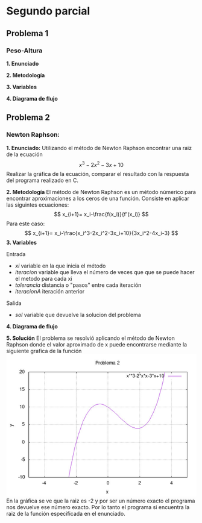 # Segundo parcial
## Problema 1
### Peso-Altura
**1. Enunciado**

**2. Metodología**

**3. Variables**

**4. Diagrama de flujo**
## Problema 2
### Newton Raphson:
**1. Enunciado:** Utilizando el método de Newton Raphson encontrar una raiz de la ecuación
$$ x^3-2x^2-3x+10 $$
Realizar la gráfica de la ecuación,  comparar el resultado con la respuesta del programa realizado en C.

**2. Metodología**
El método de Newton Raphson es un método númerico para encontrar aproximaciones a los ceros de una función.
Consiste en aplicar las siguintes ecuaciones:
$$ x_{i+1}= x_i-\frac{f(x_i)}{f'(x_i)} $$
Para este caso:
$$ x_{i+1}= x_i-\frac{x_i^3-2x_i^2-3x_i+10}{3x_i^2-4x_i-3}  $$
**3. Variables**

Entrada
 - *xi* variable en la que inicia el método
 - *iteracion* variable que lleva el número de veces que que se puede hacer el metodo para cada xi
 - *tolerancia* distancia o "pasos" entre cada iteración
 - *iteracionA* iteración anterior

Salida
 - *sol* variable que devuelve la solucion del problema

**4. Diagrama de flujo**

**5. Solución**
El problema se resolvió aplicando el método de Newton Raphson donde el valor aproximado de x puede encontrarse mediante la siguiente grafica de la función
![Problema2](newtonraphson.jpg)
En la gráfica se ve que la raiz es -2 y por ser un número exacto el programa nos devuelve ese número exacto. Por lo tanto el programa si encuentra la raiz de la función especificada en el enunciado.
